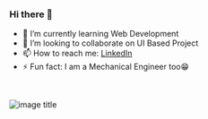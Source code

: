 ### Hi there 👋

<!--
**Arunsinghpundir/Arunsinghpundir** is a ✨ _special_ ✨ repository because its `README.md` (this file) appears on your GitHub profile.

Here are some ideas to get you started:

- 🔭 I’m currently working on ... 
- 🤔 I’m looking for help with ...
- 😄 Pronouns: ...
- 💬 Ask me about ... -->
- 🌱 I’m currently learning Web Development
- 👯 I’m looking to collaborate on UI Based Project
- 📫 How to reach me: <a href="https://www.linkedin.com/in/arunsinghpundir325" target="_blank">LinkedIn</a>
- ⚡ Fun fact: I am a Mechanical Engineer too😁
<br/>

![image title](https://rushter.com/counter.svg)
